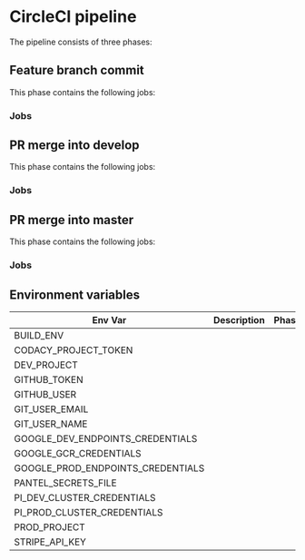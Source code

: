 # CircleCI pipeline

The pipeline consists of three phases:

## Feature branch commit

This phase contains the following jobs: 
### Jobs

## PR merge into develop

This phase contains the following jobs: 
### Jobs

## PR merge into master

This phase contains the following jobs: 
### Jobs

## Environment variables

| Env Var | Description | Phase(s) |
|---------|-------------|----------|
|     BUILD_ENV    |             |          |
|     CODACY_PROJECT_TOKEN    |             |          |
|     DEV_PROJECT    |             |          |
|      GITHUB_TOKEN   |             |          |
|     GITHUB_USER    |             |          |
|     GIT_USER_EMAIL    |             |          |
|      GIT_USER_NAME | | |
| GOOGLE_DEV_ENDPOINTS_CREDENTIALS | | |
| GOOGLE_GCR_CREDENTIALS | | |
| GOOGLE_PROD_ENDPOINTS_CREDENTIALS | | |
| PANTEL_SECRETS_FILE | | |
| PI_DEV_CLUSTER_CREDENTIALS | | |
| PI_PROD_CLUSTER_CREDENTIALS | | |
| PROD_PROJECT | | |
| STRIPE_API_KEY | | |
